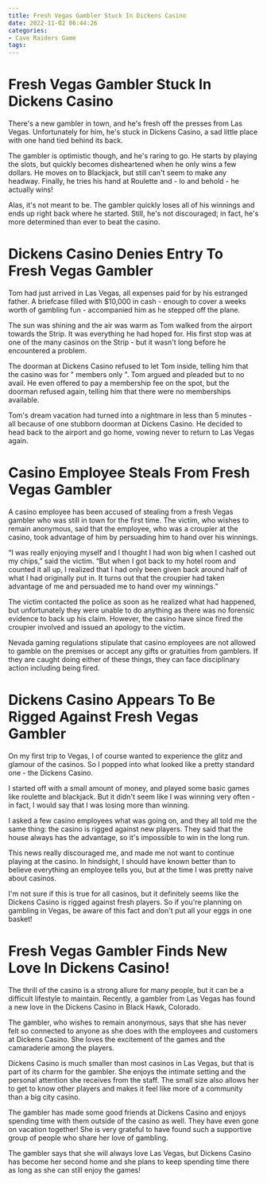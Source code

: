 ```yaml
---
title: Fresh Vegas Gambler Stuck In Dickens Casino
date: 2022-11-02 06:44:26
categories:
- Cave Raiders Game
tags:
---
```



#  Fresh Vegas Gambler Stuck In Dickens Casino

There's a new gambler in town, and he's fresh off the presses from Las Vegas. Unfortunately for him, he's stuck in Dickens Casino, a sad little place with one hand tied behind its back.

The gambler is optimistic though, and he's raring to go. He starts by playing the slots, but quickly becomes disheartened when he only wins a few dollars. He moves on to Blackjack, but still can't seem to make any headway. Finally, he tries his hand at Roulette and - lo and behold - he actually wins!

Alas, it's not meant to be. The gambler quickly loses all of his winnings and ends up right back where he started. Still, he's not discouraged; in fact, he's more determined than ever to beat the casino.

#  Dickens Casino Denies Entry To Fresh Vegas Gambler

Tom had just arrived in Las Vegas, all expenses paid for by his estranged father. A briefcase filled with $10,000 in cash - enough to cover a weeks worth of gambling fun - accompanied him as he stepped off the plane.

The sun was shining and the air was warm as Tom walked from the airport towards the Strip. It was everything he had hoped for. His first stop was at one of the many casinos on the Strip - but it wasn't long before he encountered a problem.

The doorman at Dickens Casino refused to let Tom inside, telling him that the casino was for " members only ". Tom argued and pleaded but to no avail. He even offered to pay a membership fee on the spot, but the doorman refused again, telling him that there were no memberships available.

Tom's dream vacation had turned into a nightmare in less than 5 minutes - all because of one stubborn doorman at Dickens Casino. He decided to head back to the airport and go home, vowing never to return to Las Vegas again.

#  Casino Employee Steals From Fresh Vegas Gambler

A casino employee has been accused of stealing from a fresh Vegas gambler who was still in town for the first time. The victim, who wishes to remain anonymous, said that the employee, who was a croupier at the casino, took advantage of him by persuading him to hand over his winnings.

“I was really enjoying myself and I thought I had won big when I cashed out my chips,” said the victim. “But when I got back to my hotel room and counted it all up, I realized that I had only been given back around half of what I had originally put in. It turns out that the croupier had taken advantage of me and persuaded me to hand over my winnings.”

The victim contacted the police as soon as he realized what had happened, but unfortunately they were unable to do anything as there was no forensic evidence to back up his claim. However, the casino have since fired the croupier involved and issued an apology to the victim.

Nevada gaming regulations stipulate that casino employees are not allowed to gamble on the premises or accept any gifts or gratuities from gamblers. If they are caught doing either of these things, they can face disciplinary action including being fired.

#  Dickens Casino Appears To Be Rigged Against Fresh Vegas Gambler

On my first trip to Vegas, I of course wanted to experience the glitz and glamour of the casinos. So I popped into what looked like a pretty standard one - the Dickens Casino.

I started off with a small amount of money, and played some basic games like roulette and blackjack. But it didn't seem like I was winning very often - in fact, I would say that I was losing more than winning.

I asked a few casino employees what was going on, and they all told me the same thing: the casino is rigged against new players. They said that the house always has the advantage, so it's impossible to win in the long run.

This news really discouraged me, and made me not want to continue playing at the casino. In hindsight, I should have known better than to believe everything an employee tells you, but at the time I was pretty naive about casinos.

I'm not sure if this is true for all casinos, but it definitely seems like the Dickens Casino is rigged against fresh players. So if you're planning on gambling in Vegas, be aware of this fact and don't put all your eggs in one basket!

#  Fresh Vegas Gambler Finds New Love In Dickens Casino!

The thrill of the casino is a strong allure for many people, but it can be a difficult lifestyle to maintain. Recently, a gambler from Las Vegas has found a new love in the Dickens Casino in Black Hawk, Colorado.

The gambler, who wishes to remain anonymous, says that she has never felt so connected to anyone as she does with the employees and customers at Dickens Casino. She loves the excitement of the games and the camaraderie among the players.

Dickens Casino is much smaller than most casinos in Las Vegas, but that is part of its charm for the gambler. She enjoys the intimate setting and the personal attention she receives from the staff. The small size also allows her to get to know other players and makes it feel like more of a community than a big city casino.

The gambler has made some good friends at Dickens Casino and enjoys spending time with them outside of the casino as well. They have even gone on vacation together! She is very grateful to have found such a supportive group of people who share her love of gambling.

The gambler says that she will always love Las Vegas, but Dickens Casino has become her second home and she plans to keep spending time there as long as she can still enjoy the games!
